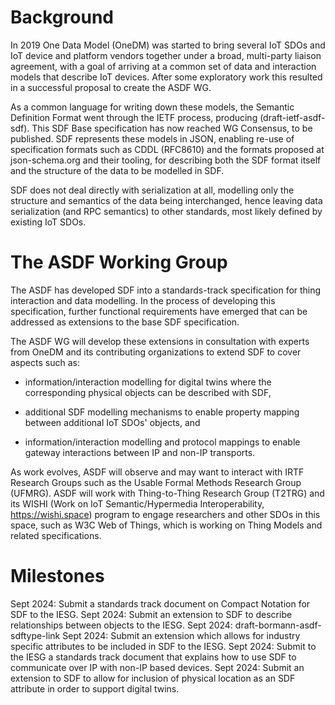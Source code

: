 # Background

In 2019 One Data Model (OneDM) was started to bring several IoT SDOs and IoT device and  platform vendors together under a broad, multi-party liaison agreement, with a goal of  arriving at a common set of data and interaction models that describe IoT devices.
After some exploratory work this resulted in a successful proposal to create the ASDF WG.

As a common language for writing down these models, the Semantic Definition Format went through the IETF process, producing (draft-ietf-asdf-sdf).
This SDF Base specification has now reached WG Consensus, to be published.
SDF represents these models in JSON, enabling re-use of specification formats such as CDDL (RFC8610) and the formats proposed at json-schema.org and their tooling, for describing both the SDF format itself and the structure of the data to be modelled in SDF.

SDF does not deal directly with serialization at all, modelling only the structure and semantics of the data being interchanged, hence leaving data serialization (and RPC semantics) to other standards, most likely defined by existing IoT SDOs.

# The ASDF Working Group

The ASDF has developed SDF into a standards-track specification for thing interaction and data modelling.
In the process of developing this specification, further functional requirements have emerged that can be addressed as extensions to the base SDF specification.

The ASDF WG will develop these extensions in consultation with experts from OneDM and its contributing organizations to extend SDF to cover aspects such as:

* information/interaction modelling for digital twins where the corresponding physical objects can be described with SDF,

* additional SDF modelling mechanisms to enable property mapping between additional IoT SDOs' objects, and

* information/interaction modelling and protocol mappings to enable gateway interactions between IP and non-IP transports.

As work evolves, ASDF will observe and may want to interact with IRTF Research Groups such as the Usable Formal Methods Research Group (UFMRG).
ASDF will work with Thing-to-Thing Research Group (T2TRG) and its WISHI (Work on IoT Semantic/Hypermedia Interoperability, https://wishi.space) program to engage researchers  and other SDOs in this space, such as W3C Web of Things, which is working on Thing Models and related specifications.

# Milestones

Sept 2024: Submit a standards track document on Compact Notation for SDF to the IESG.
Sept 2024: Submit an extension to SDF to describe relationships between objects to the IESG.
Sept 2024: draft-bormann-asdf-sdftype-link
Sept 2024: Submit an extension which allows for industry specific attributes to be included in SDF to the IESG.
Sept 2024: Submit to the IESG a standards track document that explains how to use SDF to communicate over IP with non-IP based devices.
Sept 2024: Submit an extension to SDF to allow for inclusion of physical location as an SDF attribute in order to support digital twins.



